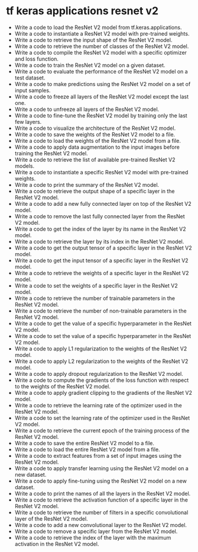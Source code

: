 # tf keras applications resnet v2

- Write a code to load the ResNet V2 model from tf.keras.applications.
- Write a code to instantiate a ResNet V2 model with pre-trained weights.
- Write a code to retrieve the input shape of the ResNet V2 model.
- Write a code to retrieve the number of classes of the ResNet V2 model.
- Write a code to compile the ResNet V2 model with a specific optimizer and loss function.
- Write a code to train the ResNet V2 model on a given dataset.
- Write a code to evaluate the performance of the ResNet V2 model on a test dataset.
- Write a code to make predictions using the ResNet V2 model on a set of input samples.
- Write a code to freeze all layers of the ResNet V2 model except the last one.
- Write a code to unfreeze all layers of the ResNet V2 model.
- Write a code to fine-tune the ResNet V2 model by training only the last few layers.
- Write a code to visualize the architecture of the ResNet V2 model.
- Write a code to save the weights of the ResNet V2 model to a file.
- Write a code to load the weights of the ResNet V2 model from a file.
- Write a code to apply data augmentation to the input images before training the ResNet V2 model.
- Write a code to retrieve the list of available pre-trained ResNet V2 models.
- Write a code to instantiate a specific ResNet V2 model with pre-trained weights.
- Write a code to print the summary of the ResNet V2 model.
- Write a code to retrieve the output shape of a specific layer in the ResNet V2 model.
- Write a code to add a new fully connected layer on top of the ResNet V2 model.
- Write a code to remove the last fully connected layer from the ResNet V2 model.
- Write a code to get the index of the layer by its name in the ResNet V2 model.
- Write a code to retrieve the layer by its index in the ResNet V2 model.
- Write a code to get the output tensor of a specific layer in the ResNet V2 model.
- Write a code to get the input tensor of a specific layer in the ResNet V2 model.
- Write a code to retrieve the weights of a specific layer in the ResNet V2 model.
- Write a code to set the weights of a specific layer in the ResNet V2 model.
- Write a code to retrieve the number of trainable parameters in the ResNet V2 model.
- Write a code to retrieve the number of non-trainable parameters in the ResNet V2 model.
- Write a code to get the value of a specific hyperparameter in the ResNet V2 model.
- Write a code to set the value of a specific hyperparameter in the ResNet V2 model.
- Write a code to apply L1 regularization to the weights of the ResNet V2 model.
- Write a code to apply L2 regularization to the weights of the ResNet V2 model.
- Write a code to apply dropout regularization to the ResNet V2 model.
- Write a code to compute the gradients of the loss function with respect to the weights of the ResNet V2 model.
- Write a code to apply gradient clipping to the gradients of the ResNet V2 model.
- Write a code to retrieve the learning rate of the optimizer used in the ResNet V2 model.
- Write a code to set the learning rate of the optimizer used in the ResNet V2 model.
- Write a code to retrieve the current epoch of the training process of the ResNet V2 model.
- Write a code to save the entire ResNet V2 model to a file.
- Write a code to load the entire ResNet V2 model from a file.
- Write a code to extract features from a set of input images using the ResNet V2 model.
- Write a code to apply transfer learning using the ResNet V2 model on a new dataset.
- Write a code to apply fine-tuning using the ResNet V2 model on a new dataset.
- Write a code to print the names of all the layers in the ResNet V2 model.
- Write a code to retrieve the activation function of a specific layer in the ResNet V2 model.
- Write a code to retrieve the number of filters in a specific convolutional layer of the ResNet V2 model.
- Write a code to add a new convolutional layer to the ResNet V2 model.
- Write a code to remove a specific layer from the ResNet V2 model.
- Write a code to retrieve the index of the layer with the maximum activation in the ResNet V2 model.